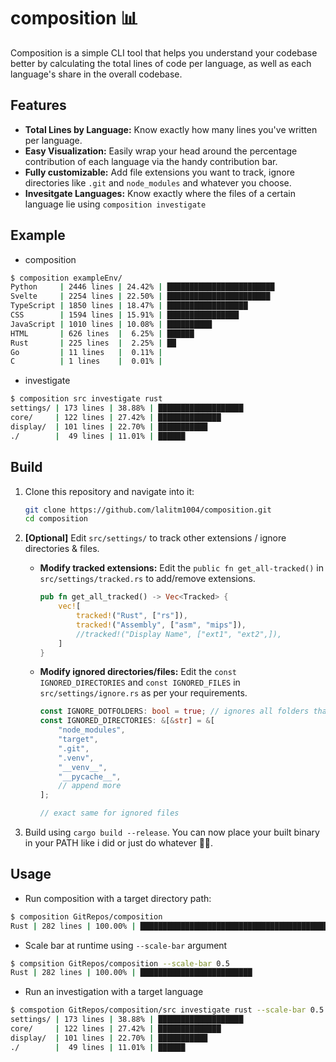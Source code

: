 # composition 📊
Composition is a simple CLI tool that helps you understand your codebase better by calculating the total lines of code per language, as well as each language's share in the overall codebase.

## Features
- **Total Lines by Language:** Know exactly how many lines you've written per language.
- **Easy Visualization:** Easily wrap your head around the percentage contribution of each language via the handy contribution bar.
- **Fully customizable:** Add file extensions you want to track, ignore directories like `.git` and `node_modules` and whatever you choose.
- **Invesitgate Languages:** Know exactly where the files of a certain language lie using `composition investigate`

## Example
- composition
```bash
$ composition exampleEnv/
Python     | 2446 lines | 24.42% | ████████████████████████
Svelte     | 2254 lines | 22.50% | ███████████████████████
TypeScript | 1850 lines | 18.47% | ██████████████████
CSS        | 1594 lines | 15.91% | ████████████████
JavaScript | 1010 lines | 10.08% | ██████████
HTML       | 626 lines  |  6.25% | ██████
Rust       | 225 lines  |  2.25% | ██
Go         | 11 lines   |  0.11% |
C          | 1 lines    |  0.01% |
```

- investigate
```bash
$ composition src investigate rust
settings/ | 173 lines | 38.88% | ███████████████████
core/     | 122 lines | 27.42% | ██████████████
display/  | 101 lines | 22.70% | ███████████
./        |  49 lines | 11.01% | ██████
```

## Build
1. Clone this repository and navigate into it:
   ```bash
   git clone https://github.com/lalitm1004/composition.git
   cd composition
   ```
2. **[Optional]** Edit `src/settings/` to track other extensions / ignore directories & files.
    - **Modify tracked extensions:**
        Edit the `public fn get_all-tracked()` in `src/settings/tracked.rs` to add/remove extensions.
        ```rs
        pub fn get_all_tracked() -> Vec<Tracked> {
            vec![
                tracked!("Rust", ["rs"]),
                tracked!("Assembly", ["asm", "mips"]),
                //tracked!("Display Name", ["ext1", "ext2",]),
            ]
        }
        ```
    - **Modify ignored directories/files:**
        Edit the `const IGNORED_DIRECTORIES` and `const IGNORED_FILES` in `src/settings/ignore.rs` as per your requirements.
        ```rs
        const IGNORE_DOTFOLDERS: bool = true; // ignores all folders that start with a . by default
        const IGNORED_DIRECTORIES: &[&str] = &[
            "node_modules",
            "target",
            ".git",
            ".venv",
            "__venv__",
            "__pycache__",
            // append more
        ];

        // exact same for ignored files
        ```

3. Build using `cargo build --release`. You can now place your built binary in your PATH like i did or just do whatever 🤷‍♀️.

## Usage
- Run composition with a target directory path:
```bash
$ composition GitRepos/composition
Rust | 282 lines | 100.00% | ██████████████████████████████████████████████████
```

- Scale bar at runtime using `--scale-bar` argument 
```bash
$ compsition GitRepos/composition --scale-bar 0.5
Rust | 282 lines | 100.00% | █████████████████████████
```

- Run an investigation with a target language
```bash
$ comspotion GitRepos/composition/src investigate rust --scale-bar 0.5
settings/ | 173 lines | 38.88% | ███████████████████
core/     | 122 lines | 27.42% | ██████████████
display/  | 101 lines | 22.70% | ███████████
./        |  49 lines | 11.01% | ██████
```